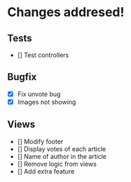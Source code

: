 # Changes addresed!

## Tests

- [] Test controllers

## Bugfix

- [x] Fix unvote bug
- [x] Images not showing

## Views

- [] Modify footer
- [] Display votes of each article
- [] Name of author in the article
- [] Remove logic from views
- [] Add extra feature